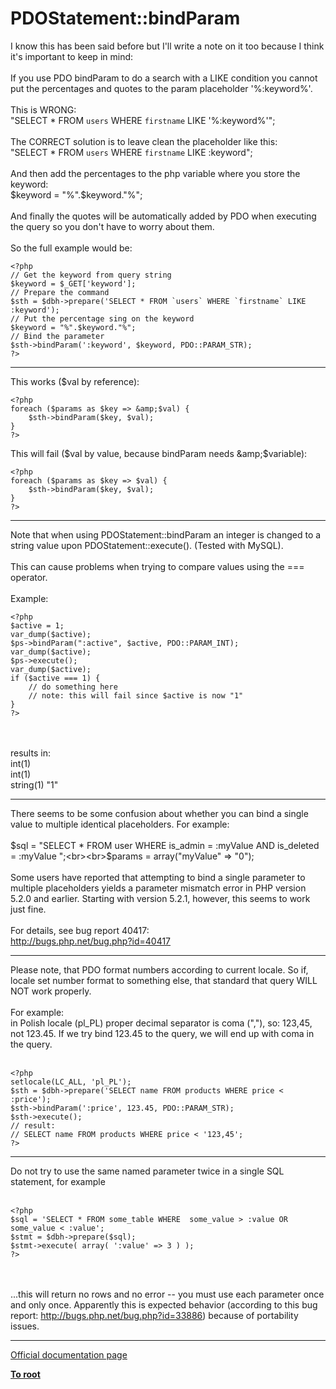 # PDOStatement::bindParam



I know this has been said before but I&apos;ll write a note on it too because I think it&apos;s important to keep in mind:<br><br>If you use PDO bindParam to do a search with a LIKE condition you cannot put the percentages and quotes to the param placeholder &apos;%:keyword%&apos;.<br><br>This is WRONG:<br>"SELECT * FROM `users` WHERE `firstname` LIKE &apos;%:keyword%&apos;";<br><br>The CORRECT solution is to leave clean the placeholder like this:<br>"SELECT * FROM `users` WHERE `firstname` LIKE :keyword";<br><br>And then add the percentages to the php variable where you store the keyword:<br>$keyword = "%".$keyword."%";<br><br>And finally the quotes will be automatically added by PDO when executing the query so you don&apos;t have to worry about them.<br><br>So the full example would be:<br>

```
<?php
// Get the keyword from query string
$keyword = $_GET['keyword'];
// Prepare the command
$sth = $dbh->prepare('SELECT * FROM `users` WHERE `firstname` LIKE :keyword');
// Put the percentage sing on the keyword
$keyword = "%".$keyword."%";
// Bind the parameter
$sth->bindParam(':keyword', $keyword, PDO::PARAM_STR);
?>
```
  

---

This works ($val by reference):<br>

```
<?php
foreach ($params as $key => &amp;$val) {
    $sth->bindParam($key, $val);
}
?>
```


This will fail ($val by value, because bindParam needs &amp;$variable):


```
<?php
foreach ($params as $key => $val) {
    $sth->bindParam($key, $val);
}
?>
```
  

---

Note that when using PDOStatement::bindParam an integer is changed to a string value upon PDOStatement::execute(). (Tested with MySQL). <br><br>This can cause problems when trying to compare values using the === operator.<br><br>Example:<br>

```
<?php
$active = 1;
var_dump($active);
$ps->bindParam(":active", $active, PDO::PARAM_INT);
var_dump($active);
$ps->execute();
var_dump($active);
if ($active === 1) {
    // do something here
    // note: this will fail since $active is now "1"
}
?>
```
<br><br>results in:<br>int(1) <br>int(1) <br>string(1) "1"  

---

There seems to be some confusion about whether you can bind a single value to multiple identical placeholders. For example:<br><br>$sql = "SELECT * FROM user WHERE is_admin = :myValue AND is_deleted = :myValue ";<br><br>$params = array("myValue" =&gt; "0");<br><br>Some users have reported that attempting to bind a single parameter to multiple placeholders yields a parameter mismatch error in PHP version 5.2.0 and earlier. Starting with version 5.2.1, however, this seems to work just fine.<br><br>For details, see bug report 40417:<br>http://bugs.php.net/bug.php?id=40417  

---

Please note, that PDO format numbers according to current locale. So if, locale set number format to something else, that standard that query WILL NOT work properly.<br><br>For example:<br>in Polish locale (pl_PL) proper decimal separator is coma (","), so: 123,45, not 123.45. If we try bind 123.45 to the query, we will end up with coma in the query.<br><br>

```
<?php
setlocale(LC_ALL, 'pl_PL');
$sth = $dbh->prepare('SELECT name FROM products WHERE price < :price');
$sth->bindParam(':price', 123.45, PDO::PARAM_STR);
$sth->execute();
// result:
// SELECT name FROM products WHERE price < '123,45';
?>
```
  

---

Do not try to use the same named parameter twice in a single SQL statement, for example<br><br>

```
<?php
$sql = 'SELECT * FROM some_table WHERE  some_value > :value OR some_value < :value';
$stmt = $dbh->prepare($sql);
$stmt->execute( array( ':value' => 3 ) );
?>
```
<br><br>...this will return no rows and no error -- you must use each parameter once and only once. Apparently this is expected behavior (according to this bug report: http://bugs.php.net/bug.php?id=33886)  because of portability issues.  

---

[Official documentation page](https://www.php.net/manual/en/pdostatement.bindparam.php)

**[To root](/README.md)**